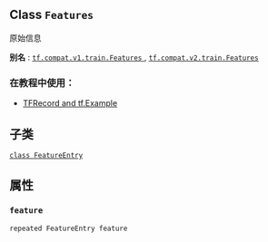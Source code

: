 

## Class  `Features` 
原始信息

**别名** : [ `tf.compat.v1.train.Features` ](/api_docs/python/tf/train/Features), [ `tf.compat.v2.train.Features` ](/api_docs/python/tf/train/Features)

### 在教程中使用：
- [TFRecord and tf.Example](https://tensorflow.google.cn/tutorials/load_data/tfrecord)


## 子类
[ `class FeatureEntry` ](https://tensorflow.google.cn/api_docs/python/tf/train/Features/FeatureEntry)

## 属性


###  `feature` 
 `repeated FeatureEntry feature` 

